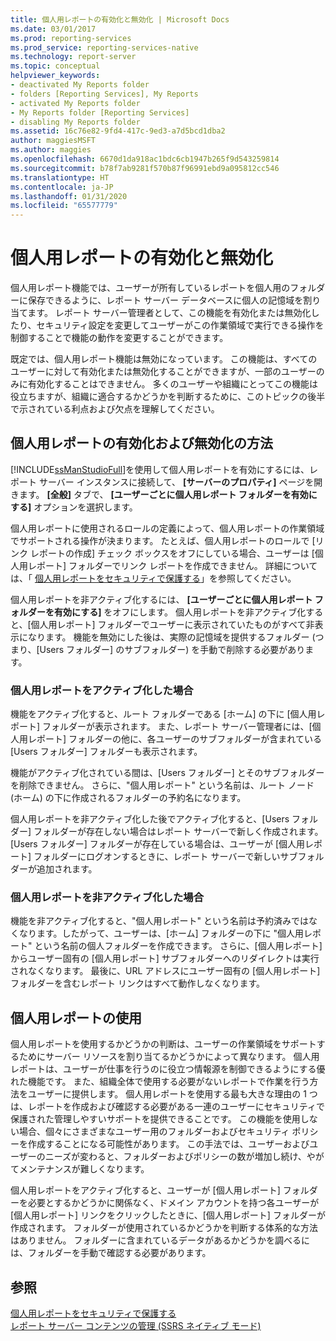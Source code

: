 ```yaml
---
title: 個人用レポートの有効化と無効化 | Microsoft Docs
ms.date: 03/01/2017
ms.prod: reporting-services
ms.prod_service: reporting-services-native
ms.technology: report-server
ms.topic: conceptual
helpviewer_keywords:
- deactivated My Reports folder
- folders [Reporting Services], My Reports
- activated My Reports folder
- My Reports folder [Reporting Services]
- disabling My Reports folder
ms.assetid: 16c76e82-9fd4-417c-9ed3-a7d5bcd1dba2
author: maggiesMSFT
ms.author: maggies
ms.openlocfilehash: 6670d1da918ac1bdc6cb1947b265f9d543259814
ms.sourcegitcommit: b78f7ab9281f570b87f96991ebd9a095812cc546
ms.translationtype: HT
ms.contentlocale: ja-JP
ms.lasthandoff: 01/31/2020
ms.locfileid: "65577779"
---
```

# <a name="enable-and-disable-my-reports"></a>個人用レポートの有効化と無効化
  個人用レポート機能では、ユーザーが所有しているレポートを個人用のフォルダーに保存できるように、レポート サーバー データベースに個人の記憶域を割り当てます。 レポート サーバー管理者として、この機能を有効化または無効化したり、セキュリティ設定を変更してユーザーがこの作業領域で実行できる操作を制御することで機能の動作を変更することができます。  
  
 既定では、個人用レポート機能は無効になっています。 この機能は、すべてのユーザーに対して有効化または無効化することができますが、一部のユーザーのみに有効化することはできません。 多くのユーザーや組織にとってこの機能は役立ちますが、組織に適合するかどうかを判断するために、このトピックの後半で示されている利点および欠点を理解してください。  
  
## <a name="how-to-enable-and-disable-my-reports"></a>個人用レポートの有効化および無効化の方法  
 [!INCLUDE[ssManStudioFull](../../includes/ssmanstudiofull-md.md)]を使用して個人用レポートを有効にするには、レポート サーバー インスタンスに接続して、 **[サーバーのプロパティ]** ページを開きます。 **[全般]** タブで、 **[ユーザーごとに個人用レポート フォルダーを有効にする]** オプションを選択します。  
  
 個人用レポートに使用されるロールの定義によって、個人用レポートの作業領域でサポートされる操作が決まります。 たとえば、個人用レポートのロールで [リンク レポートの作成] チェック ボックスをオフにしている場合、ユーザーは [個人用レポート] フォルダーでリンク レポートを作成できません。 詳細については、「 [個人用レポートをセキュリティで保護する](../../reporting-services/security/secure-my-reports.md)」を参照してください。  
  
 個人用レポートを非アクティブ化するには、 **[ユーザーごとに個人用レポート フォルダーを有効にする]** をオフにします。 個人用レポートを非アクティブ化すると、[個人用レポート] フォルダーでユーザーに表示されていたものがすべて非表示になります。 機能を無効にした後は、実際の記憶域を提供するフォルダー (つまり、[Users フォルダー] のサブフォルダー) を手動で削除する必要があります。  
  
### <a name="when-my-reports-is-activated"></a>個人用レポートをアクティブ化した場合  
 機能をアクティブ化すると、ルート フォルダーである [ホーム] の下に [個人用レポート] フォルダーが表示されます。 また、レポート サーバー管理者には、[個人用レポート] フォルダーの他に、各ユーザーのサブフォルダーが含まれている [Users フォルダー] フォルダーも表示されます。  
  
 機能がアクティブ化されている間は、[Users フォルダー] とそのサブフォルダーを削除できません。 さらに、"個人用レポート" という名前は、ルート ノード (ホーム) の下に作成されるフォルダーの予約名になります。  
  
 個人用レポートを非アクティブ化した後でアクティブ化すると、[Users フォルダー] フォルダーが存在しない場合はレポート サーバーで新しく作成されます。 [Users フォルダー] フォルダーが存在している場合は、ユーザーが [個人用レポート] フォルダーにログオンするときに、レポート サーバーで新しいサブフォルダーが追加されます。  
  
### <a name="when-my-reports-is-deactivated"></a>個人用レポートを非アクティブ化した場合  
 機能を非アクティブ化すると、"個人用レポート" という名前は予約済みではなくなります。したがって、ユーザーは、[ホーム] フォルダーの下に "個人用レポート" という名前の個人フォルダーを作成できます。 さらに、[個人用レポート] からユーザー固有の [個人用レポート] サブフォルダーへのリダイレクトは実行されなくなります。 最後に、URL アドレスにユーザー固有の [個人用レポート] フォルダーを含むレポート リンクはすべて動作しなくなります。  
  
## <a name="choosing-to-use-my-reports"></a>個人用レポートの使用  
 個人用レポートを使用するかどうかの判断は、ユーザーの作業領域をサポートするためにサーバー リソースを割り当てるかどうかによって異なります。 個人用レポートは、ユーザーが仕事を行うのに役立つ情報源を制御できるようにする優れた機能です。 また、組織全体で使用する必要がないレポートで作業を行う方法をユーザーに提供します。 個人用レポートを使用する最も大きな理由の 1 つは、レポートを作成および確認する必要がある一連のユーザーにセキュリティで保護された管理しやすいサポートを提供できることです。 この機能を使用しない場合、個々にさまざまなユーザー用のフォルダーおよびセキュリティ ポリシーを作成することになる可能性があります。 この手法では、ユーザーおよびユーザーのニーズが変わると、フォルダーおよびポリシーの数が増加し続け、やがてメンテナンスが難しくなります。  
  
 個人用レポートをアクティブ化すると、ユーザーが [個人用レポート] フォルダーを必要とするかどうかに関係なく、ドメイン アカウントを持つ各ユーザーが [個人用レポート] リンクをクリックしたときに、[個人用レポート] フォルダーが作成されます。 フォルダーが使用されているかどうかを判断する体系的な方法はありません。 フォルダーに含まれているデータがあるかどうかを調べるには、フォルダーを手動で確認する必要があります。  
  
## <a name="see-also"></a>参照  
 [個人用レポートをセキュリティで保護する](../../reporting-services/security/secure-my-reports.md)   
 [レポート サーバー コンテンツの管理 &#40;SSRS ネイティブ モード&#41;](../../reporting-services/report-server/report-server-content-management-ssrs-native-mode.md)  
  
  
